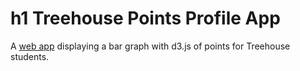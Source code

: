 # h1 Treehouse Points Profile App

A [web app](http://danie11edotcom.github.io/TreehousePoints/) displaying a bar graph with d3.js of points for Treehouse students.

